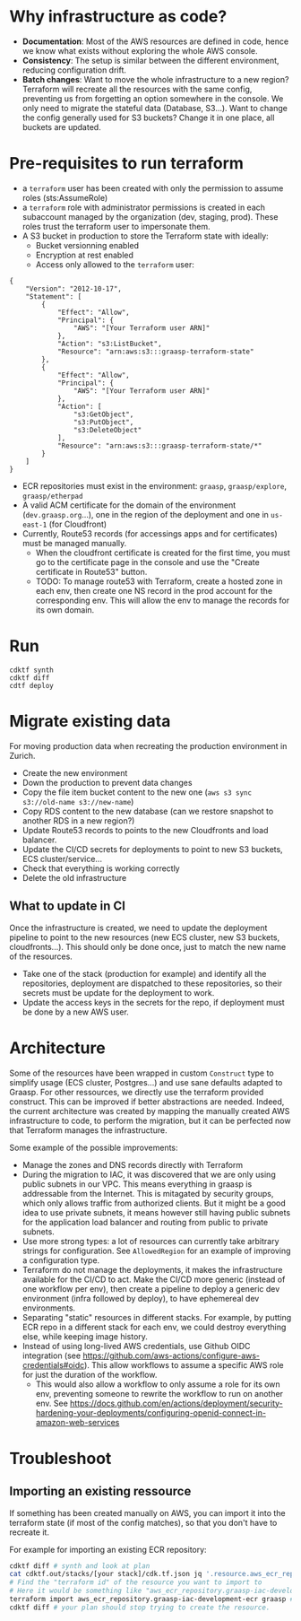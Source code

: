 # Why infrastructure as code?

* **Documentation**: Most of the AWS resources are defined in code, hence we know what exists without exploring the whole AWS console.
* **Consistency**: The setup is similar between the different environment, reducing configuration drift.
* **Batch changes**: Want to move the whole infrastructure to a new region? Terraform will recreate all the resources with the same config, preventing us from forgetting an option somewhere in the console. We only need to migrate the stateful data (Database, S3...). Want to change the config generally used for S3 buckets? Change it in one place, all buckets are updated.

# Pre-requisites to run terraform

* a `terraform` user has been created with only the permission to assume roles (sts:AssumeRole)
* a `terraform` role with administrator permissions is created in each subaccount managed by the organization (dev, staging, prod). These roles trust the terraform user to impersonate them.
* A S3 bucket in production to store the Terraform state with ideally:
    * Bucket versionning enabled
    * Encryption at rest enabled
    * Access only allowed to the `terraform` user:
```
{
    "Version": "2012-10-17",
    "Statement": [
        {
            "Effect": "Allow",
            "Principal": {
                "AWS": "[Your Terraform user ARN]"
            },
            "Action": "s3:ListBucket",
            "Resource": "arn:aws:s3:::graasp-terraform-state"
        },
        {
            "Effect": "Allow",
            "Principal": {
                "AWS": "[Your Terraform user ARN]"
            },
            "Action": [
                "s3:GetObject",
                "s3:PutObject",
                "s3:DeleteObject"
            ],
            "Resource": "arn:aws:s3:::graasp-terraform-state/*"
        }
    ]
}
```
* ECR repositories must exist in the environment: `graasp`, `graasp/explore`, `graasp/etherpad`
* A valid ACM certificate for the domain of the environment (`dev.graasp.org`...), one in the region of the deployment and one in `us-east-1` (for Cloudfront)
* Currently, Route53 records (for accessings apps and for certificates) must be managed manually.
    * When the cloudfront certificate is created for the first time, you must go to the certificate page in the console and use the "Create certificate in Route53" button.
    * TODO: To manage route53 with Terraform, create a hosted zone in each env, then create one NS record in the prod account for the corresponding env. This will allow the env to manage the records for its own domain.

# Run

```
cdktf synth
cdktf diff
cdtf deploy
```

# Migrate existing data

For moving production data when recreating the production environment in Zurich.

* Create the new environment
* Down the production to prevent data changes
* Copy the file item bucket content to the new one (`aws s3 sync s3://old-name s3://new-name`)
* Copy RDS content to the new database (can we restore snapshot to another RDS in a new region?)
* Update Route53 records to points to the new Cloudfronts and load balancer.
* Update the CI/CD secrets for deployments to point to new S3 buckets, ECS cluster/service...
* Check that everything is working correctly
* Delete the old infrastructure

## What to update in CI

Once the infrastructure is created, we need to update the deployment pipeline to point to the new resources (new ECS cluster, new S3 buckets, cloudfronts...). This should only be done once, just to match the new name of the resources.

* Take one of the stack (production for example) and identify all the repositories, deployment are dispatched to these repositories, so their secrets must be update for the deployment to work.
* Update the access keys in the secrets for the repo, if deployment must be done by a new AWS user.

# Architecture

Some of the resources have been wrapped in custom `Construct` type to simplify usage (ECS cluster, Postgres...) and use sane defaults adapted to Graasp. For other ressources, we directly use the terraform provided construct. This can be improved if better abstractions are needed. Indeed, the current architecture was created by mapping the manually created AWS infrastructure to code, to perform the migration, but it can be perfected now that Terraform manages the infrastructure.

Some example of the possible improvements:

* Manage the zones and DNS records directly with Terraform
* During the migration to IAC, it was discovered that we are only using public subnets in our VPC. This means everything in graasp is addressable from the Internet. This is mitagated by security groups, which only allows traffic from authorized clients. But it might be a good idea to use private subnets, it means however still having public subnets for the application load balancer and routing from public to private subnets.
* Use more strong types: a lot of resources can currently take arbitrary strings for configuration. See `AllowedRegion` for an example of improving a configuration type.
* Terraform do not manage the deployments, it makes the infrastructure available for the CI/CD to act. Make the CI/CD more generic (instead of one workflow per env), then create a pipeline to deploy a generic dev environment (infra followed by deploy), to have ephemereal dev environments.
* Separating "static" resources in different stacks. For example, by putting ECR repo in a different stack for each env, we could destroy everything else, while keeping image history.
* Instead of using long-lived AWS credentials, use Github OIDC integration (see https://github.com/aws-actions/configure-aws-credentials#oidc). This allow workflows to assume a specific AWS role for just the duration of the workflow.
    * This would also allow a workflow to only assume a role for its own env, preventing someone to rewrite the workflow to run on another env. See https://docs.github.com/en/actions/deployment/security-hardening-your-deployments/configuring-openid-connect-in-amazon-web-services

# Troubleshoot

## Importing an existing ressource

If something has been created manually on AWS, you can import it into the terraform state (if most of the config matches), so that you don't have to recreate it.

For example for importing an existing ECR repository:

```bash
cdktf diff # synth and look at plan
cat cdktf.out/stacks/[your stack]/cdk.tf.json jq '.resource.aws_ecr_repository'
# Find the "terraform id" of the resource you want to import to
# Here it would be something like "aws_ecr_repository.graasp-iac-development-ecr"
terraform import aws_ecr_repository.graasp-iac-development-ecr graasp # Import to terraform id from target id (here graasp ecr repo, but can often be an AWS ARN)
cdktf diff # your plan should stop trying to create the resource.
```
